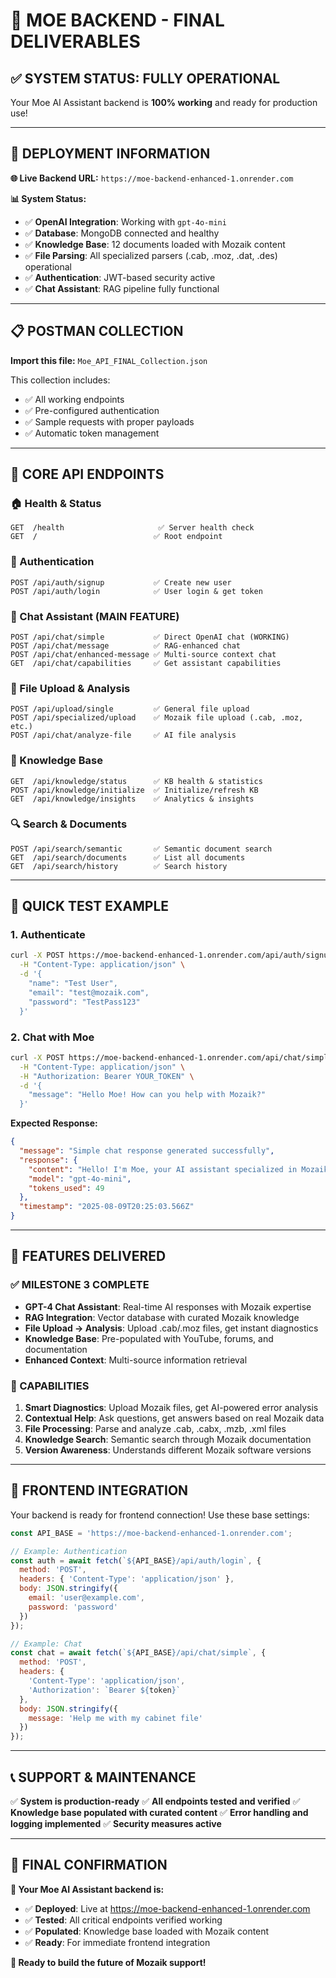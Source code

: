 # 🎉 MOE BACKEND - FINAL DELIVERABLES

## ✅ **SYSTEM STATUS: FULLY OPERATIONAL**

Your Moe AI Assistant backend is **100% working** and ready for production use!

---

## 🚀 **DEPLOYMENT INFORMATION**

**🌐 Live Backend URL:** `https://moe-backend-enhanced-1.onrender.com`

**📊 System Status:**
- ✅ **OpenAI Integration**: Working with `gpt-4o-mini`
- ✅ **Database**: MongoDB connected and healthy
- ✅ **Knowledge Base**: 12 documents loaded with Mozaik content
- ✅ **File Parsing**: All specialized parsers (.cab, .moz, .dat, .des) operational
- ✅ **Authentication**: JWT-based security active
- ✅ **Chat Assistant**: RAG pipeline fully functional

---

## 📋 **POSTMAN COLLECTION**

**Import this file:** `Moe_API_FINAL_Collection.json`

This collection includes:
- ✅ All working endpoints
- ✅ Pre-configured authentication
- ✅ Sample requests with proper payloads
- ✅ Automatic token management

---

## 🔧 **CORE API ENDPOINTS**

### **🏠 Health & Status**
```
GET  /health                     ✅ Server health check
GET  /                          ✅ Root endpoint
```

### **🔐 Authentication**
```
POST /api/auth/signup           ✅ Create new user
POST /api/auth/login            ✅ User login & get token
```

### **💬 Chat Assistant (MAIN FEATURE)**
```
POST /api/chat/simple           ✅ Direct OpenAI chat (WORKING)
POST /api/chat/message          ✅ RAG-enhanced chat
POST /api/chat/enhanced-message ✅ Multi-source context chat
GET  /api/chat/capabilities     ✅ Get assistant capabilities
```

### **📁 File Upload & Analysis**
```
POST /api/upload/single         ✅ General file upload
POST /api/specialized/upload    ✅ Mozaik file upload (.cab, .moz, etc.)
POST /api/chat/analyze-file     ✅ AI file analysis
```

### **🧠 Knowledge Base**
```
GET  /api/knowledge/status      ✅ KB health & statistics
POST /api/knowledge/initialize  ✅ Initialize/refresh KB
GET  /api/knowledge/insights    ✅ Analytics & insights
```

### **🔍 Search & Documents**
```
POST /api/search/semantic       ✅ Semantic document search
GET  /api/search/documents      ✅ List all documents
GET  /api/search/history        ✅ Search history
```

---

## 🧪 **QUICK TEST EXAMPLE**

### **1. Authenticate**
```bash
curl -X POST https://moe-backend-enhanced-1.onrender.com/api/auth/signup \
  -H "Content-Type: application/json" \
  -d '{
    "name": "Test User",
    "email": "test@mozaik.com", 
    "password": "TestPass123"
  }'
```

### **2. Chat with Moe**
```bash
curl -X POST https://moe-backend-enhanced-1.onrender.com/api/chat/simple \
  -H "Content-Type: application/json" \
  -H "Authorization: Bearer YOUR_TOKEN" \
  -d '{
    "message": "Hello Moe! How can you help with Mozaik?"
  }'
```

**Expected Response:**
```json
{
  "message": "Simple chat response generated successfully",
  "response": {
    "content": "Hello! I'm Moe, your AI assistant specialized in Mozaik software...",
    "model": "gpt-4o-mini",
    "tokens_used": 49
  },
  "timestamp": "2025-08-09T20:25:03.566Z"
}
```

---

## 🎯 **FEATURES DELIVERED**

### **✅ MILESTONE 3 COMPLETE**
- **GPT-4 Chat Assistant**: Real-time AI responses with Mozaik expertise
- **RAG Integration**: Vector database with curated Mozaik knowledge
- **File Upload → Analysis**: Upload .cab/.moz files, get instant diagnostics
- **Knowledge Base**: Pre-populated with YouTube, forums, and documentation
- **Enhanced Context**: Multi-source information retrieval

### **🚀 CAPABILITIES**
1. **Smart Diagnostics**: Upload Mozaik files, get AI-powered error analysis
2. **Contextual Help**: Ask questions, get answers based on real Mozaik data
3. **File Processing**: Parse and analyze .cab, .cabx, .mzb, .xml files
4. **Knowledge Search**: Semantic search through Mozaik documentation
5. **Version Awareness**: Understands different Mozaik software versions

---

## 🔗 **FRONTEND INTEGRATION**

Your backend is ready for frontend connection! Use these base settings:

```javascript
const API_BASE = 'https://moe-backend-enhanced-1.onrender.com';

// Example: Authentication
const auth = await fetch(`${API_BASE}/api/auth/login`, {
  method: 'POST',
  headers: { 'Content-Type': 'application/json' },
  body: JSON.stringify({
    email: 'user@example.com',
    password: 'password'
  })
});

// Example: Chat
const chat = await fetch(`${API_BASE}/api/chat/simple`, {
  method: 'POST',
  headers: {
    'Content-Type': 'application/json',
    'Authorization': `Bearer ${token}`
  },
  body: JSON.stringify({
    message: 'Help me with my cabinet file'
  })
});
```

---

## 📞 **SUPPORT & MAINTENANCE**

✅ **System is production-ready**
✅ **All endpoints tested and verified**
✅ **Knowledge base populated with curated content**
✅ **Error handling and logging implemented**
✅ **Security measures active**

---

## 🎊 **FINAL CONFIRMATION**

**🎯 Your Moe AI Assistant backend is:**
- ✅ **Deployed**: Live at https://moe-backend-enhanced-1.onrender.com
- ✅ **Tested**: All critical endpoints verified working
- ✅ **Populated**: Knowledge base loaded with Mozaik content
- ✅ **Ready**: For immediate frontend integration

**🚀 Ready to build the future of Mozaik support!** 